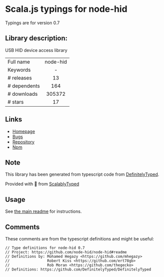 
# Scala.js typings for node-hid

Typings are for version 0.7

## Library description:
USB HID device access library

|                    |                 |
| ------------------ | :-------------: |
| Full name          | node-hid |
| Keywords           | - |
| # releases         | 13 |
| # dependents       | 164 |
| # downloads        | 305372 |
| # stars            | 17 |

## Links
- [Homepage](https://github.com/node-hid/node-hid#readme)
- [Bugs](https://github.com/node-hid/node-hid/issues)
- [Repository](https://github.com/node-hid/node-hid)
- [Npm](https://www.npmjs.com/package/node-hid)
    


## Note
This library has been generated from typescript code from [DefinitelyTyped](https://definitelytyped.org).

Provided with :purple_heart: from [ScalablyTyped](https://github.com/oyvindberg/ScalablyTyped)

## Usage
See [the main readme](../../readme.md) for instructions.

## Comments

These comments are from the typescript definitions and might be useful:
```
// Type definitions for node-hid 0.7
// Project: https://github.com/node-hid/node-hid#readme
// Definitions by: Mohamed Hegazy <https://github.com/mhegazy>
//                 Robert Kiss <https://github.com/ert78gb>
//                 Rob Moran <https://github.com/thegecko>
// Definitions: https://github.com/DefinitelyTyped/DefinitelyTyped

```

